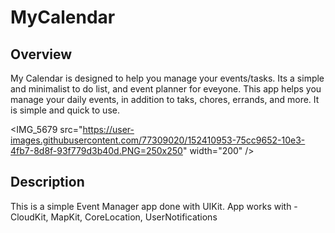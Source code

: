 # MyCalendar

## Overview

My Calendar is designed to help you manage your events/tasks. Its a simple and minimalist to do list, and event planner for eveyone. This app helps you manage your daily events, in addition to taks, chores, errands, and more. It is simple and quick to use. 


<IMG_5679 src="https://user-images.githubusercontent.com/77309020/152410953-75cc9652-10e3-4fb7-8d8f-93f779d3b40d.PNG=250x250" width="200" />

## Description

This is a simple Event Manager app done with UIKit.
App works with - CloudKit, MapKit, CoreLocation, UserNotifications
